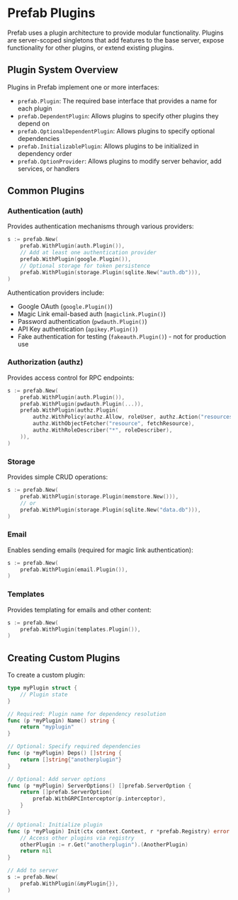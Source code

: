 # Prefab Plugins

Prefab uses a plugin architecture to provide modular functionality. Plugins are
server-scoped singletons that add features to the base server, expose
functionality for other plugins, or extend existing plugins.

## Plugin System Overview

Plugins in Prefab implement one or more interfaces:

- `prefab.Plugin`: The required base interface that provides a name for each plugin
- `prefab.DependentPlugin`: Allows plugins to specify other plugins they depend on
- `prefab.OptionalDependentPlugin`: Allows plugins to specify optional dependencies
- `prefab.InitializablePlugin`: Allows plugins to be initialized in dependency order
- `prefab.OptionProvider`: Allows plugins to modify server behavior, add services, or handlers

## Common Plugins

### Authentication (auth)

Provides authentication mechanisms through various providers:

```go
s := prefab.New(
    prefab.WithPlugin(auth.Plugin()),
    // Add at least one authentication provider
    prefab.WithPlugin(google.Plugin()),
    // Optional storage for token persistence
    prefab.WithPlugin(storage.Plugin(sqlite.New("auth.db"))),
)
```

Authentication providers include:

- Google OAuth (`google.Plugin()`)
- Magic Link email-based auth (`magiclink.Plugin()`)
- Password authentication (`pwdauth.Plugin()`)
- API Key authentication (`apikey.Plugin()`)
- Fake authentication for testing (`fakeauth.Plugin()`) - not for production use

### Authorization (authz)

Provides access control for RPC endpoints:

```go
s := prefab.New(
    prefab.WithPlugin(auth.Plugin()),
    prefab.WithPlugin(pwdauth.Plugin(...)),
    prefab.WithPlugin(authz.Plugin(
        authz.WithPolicy(authz.Allow, roleUser, authz.Action("resources.read")),
        authz.WithObjectFetcher("resource", fetchResource),
        authz.WithRoleDescriber("*", roleDescriber),
    )),
)
```

### Storage

Provides simple CRUD operations:

```go
s := prefab.New(
    prefab.WithPlugin(storage.Plugin(memstore.New())),
    // or
    prefab.WithPlugin(storage.Plugin(sqlite.New("data.db"))),
)
```

### Email

Enables sending emails (required for magic link authentication):

```go
s := prefab.New(
    prefab.WithPlugin(email.Plugin()),
)
```

### Templates

Provides templating for emails and other content:

```go
s := prefab.New(
    prefab.WithPlugin(templates.Plugin()),
)
```

## Creating Custom Plugins

To create a custom plugin:

```go
type myPlugin struct {
    // Plugin state
}

// Required: Plugin name for dependency resolution
func (p *myPlugin) Name() string {
    return "myplugin"
}

// Optional: Specify required dependencies
func (p *myPlugin) Deps() []string {
    return []string{"anotherplugin"}
}

// Optional: Add server options
func (p *myPlugin) ServerOptions() []prefab.ServerOption {
    return []prefab.ServerOption{
        prefab.WithGRPCInterceptor(p.interceptor),
    }
}

// Optional: Initialize plugin
func (p *myPlugin) Init(ctx context.Context, r *prefab.Registry) error {
    // Access other plugins via registry
    otherPlugin := r.Get("anotherplugin").(AnotherPlugin)
    return nil
}

// Add to server
s := prefab.New(
    prefab.WithPlugin(&myPlugin{}),
)
```
